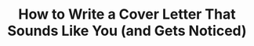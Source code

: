 ---
id: 17618410037988enn4kqkc
title: "How to Write a Cover Letter That Sounds Like You (and Gets Noticed)"
url: https://hbr.org/2022/05/how-to-write-a-cover-letter-that-sounds-like-you-and-gets-noticed
tags: ["hbr", "jobs"]
createdAt: 2025-10-30T16:16:43.789Z
updatedAt: 2025-10-30T16:16:44.357Z
---